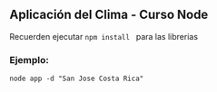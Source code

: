 ## Aplicación del Clima - Curso Node


Recuerden ejecutar  ```npm install ``` para las librerias


### Ejemplo:
```
node app -d "San Jose Costa Rica"
```